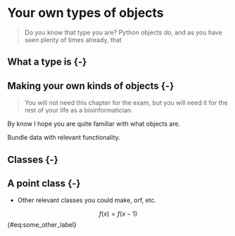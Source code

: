 # Your own types of objects

> Do you know that type you are? Python objects do, and as you have seen plenty of times already, that 

## What a type is {-}

## Making your own kinds of objects {-}

> You will not need this chapter for the exam, but you will need it for the rest of your life as a bioinformatician.

By know I hope you are quite familiar with what objects are. 

Bundle data with relevant functionality.

## Classes {-}

## A point class {-}
- Other relevant classes you could make, orf, etc.


$$f(x) = f(x-1)$$ {#eq:some_other_label}